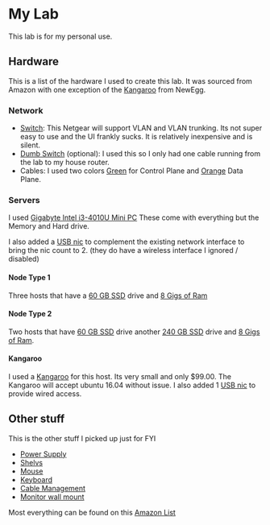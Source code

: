 # My Lab

This lab is for my personal use.  

## Hardware

This is a list of the hardware I used to create this lab.  It was sourced from Amazon with one exception of the [Kangaroo](#kangaroo) from NewEgg.

### Network

- [Switch](https://www.amazon.com/dp/B00AUEYXIG/): This Netgear will support VLAN and VLAN trunking.  Its not super easy to use and the UI frankly sucks.  It is relatively inexpensive and is silent.
- [Dumb Switch](https://www.amazon.com/dp/B00MPVR50A/) (optional): I used this so I only had one cable running from the lab to my house router.
- Cables: I used two colors [Green](https://www.amazon.com/dp/B0186AJ5VK/) for Control Plane and [Orange](https://www.amazon.com/dp/B017C183EO/) Data Plane.

### Servers

I used [Gigabyte Intel i3-4010U Mini PC](https://www.amazon.com/dp/B00I05NH9S/8) These come with everything but the Memory and Hard drive.

I also added a [USB nic](https://www.amazon.com/dp/B00PIW2I96/) to complement the existing network interface to bring the nic count to 2. (they do have a wireless interface I ignored / disabled)

#### Node Type 1

Three hosts that have a [60 GB SSD](https://www.amazon.com/dp/B00COFMPAM/) drive and [8 Gigs of Ram](https://www.amazon.com/dp/B012TS9UOM/)

#### Node Type 2

Two hosts that have [60 GB SSD](https://www.amazon.com/dp/B00COFMPAM/) drive another [240 GB SSD](https://www.amazon.com/dp/B00A1ZTZNM/) drive and [8 Gigs of Ram](https://www.amazon.com/dp/B012TS9UOM/).

#### Kangaroo

I used a [Kangaroo](http://www.newegg.com/Product/Product.aspx?Item=N82E16883722001) for this host.   Its very small and only $99.00.  The Kangaroo will accept ubuntu 16.04 without issue.  I also added 1 [USB nic](https://www.amazon.com/dp/B00PIW2I96) to provide wired access.  

## Other stuff

This is the other stuff I picked up just for FYI

- [Power Supply](https://www.amazon.com/dp/B01198B942/)
- [Shelvs](https://www.amazon.com/dp/B013AN3XDE/)
- [Mouse](https://www.amazon.com/dp/B017VZR2SY/)
- [Keyboard](https://www.amazon.com/dp/B005DPF08E/)
- [Cable Management](https://www.amazon.com/dp/B00008VFAP/)
- [Monitor wall mount](https://www.amazon.com/dp/B003O1UYHG/)

Most everything can be found on this [Amazon List](https://amzn.com/w/2IO0VDDWS55XY)